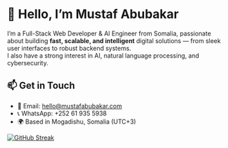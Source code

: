 # 👋 Hello, I’m Mustaf Abubakar

I’m a Full-Stack Web Developer & AI Engineer from Somalia, passionate about building **fast, scalable, and intelligent** digital solutions — from sleek user interfaces to robust backend systems.  
I also have a strong interest in AI, natural language processing, and cybersecurity.


## 📫 Get in Touch

- 📧 Email: hello@mustafabubakar.com 
- 📞 WhatsApp: +252 61 935 5938
- 🌍 Based in Mogadishu, Somalia (UTC+3)



[![GitHub Streak](https://streak-stats.demolab.com?user=mustafaa4a&theme=dark)](https://git.io/streak-stats)
